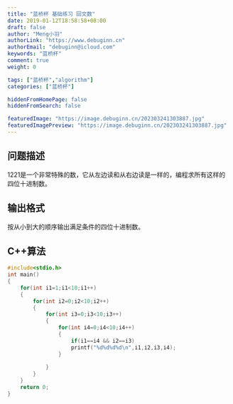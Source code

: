 ```yaml
---
title: "蓝桥杯 基础练习 回文数"
date: 2019-01-12T18:58:58+08:00
draft: false
author: "Meng小羽"
authorLink: "https://www.debuginn.cn"
authorEmail: "debuginn@icloud.com"
keywords: "蓝桥杯"
comment: true
weight: 0

tags: ["蓝桥杯","algorithm"]
categories: ["蓝桥杯"]

hiddenFromHomePage: false
hiddenFromSearch: false

featuredImage: "https://image.debuginn.cn/202303241303887.jpg"
featuredImagePreview: "https://image.debuginn.cn/202303241303887.jpg"
---
```


## 问题描述　　

1221是一个非常特殊的数，它从左边读和从右边读是一样的，编程求所有这样的四位十进制数。

## 输出格式　　

按从小到大的顺序输出满足条件的四位十进制数。

## C++算法

```c
#include<stdio.h>
int main()
{
	for(int i1=1;i1<10;i1++)
	{
		for(int i2=0;i2<10;i2++)
		{
			for(int i3=0;i3<10;i3++)
			{
				for(int i4=0;i4<10;i4++)
				{
					if(i1==i4 && i2==i3)
					printf("%d%d%d%d\n",i1,i2,i3,i4);
				}
				
			}
		}
	}
	return 0;
}
```
